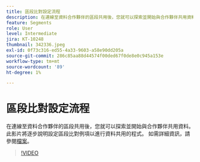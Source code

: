 ```yaml
---
title: 區段比對設定流程
description: 在連線至資料合作夥伴的區段共用後，您就可以探索並開始與合作夥伴共用資料。 此影片將逐步帶您瞭解……的程式（說明應該介於60到160個字元之間）
feature: Segments
role: User
level: Intermediate
jira: KT-10248
thumbnail: 342336.jpeg
exl-id: 0f73c316-ed55-4a33-9603-a58e90dd205a
source-git-commit: 286c85aa88d44574f00ded67f0de8e0c945a153e
workflow-type: tm+mt
source-wordcount: '89'
ht-degree: 1%

---
```


# 區段比對設定流程

在連線至資料合作夥伴的區段共用後，您就可以探索並開始與合作夥伴共用資料。 此影片將逐步說明設定區段比對例項以進行資料共用的程式。 如需詳細資訊，請參閱[檔案](https://experienceleague.adobe.com/docs/experience-platform/segmentation/ui/segment-match/overview.html?lang=zh-Hant)。

>[!VIDEO](https://video.tv.adobe.com/v/342336/?learn=on&enablevpops)
